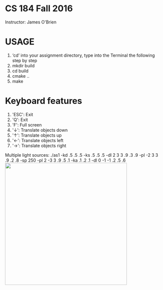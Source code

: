# CS 184 Fall 2016
Instructor: James O'Brien

# USAGE
1. ‘cd’ into your assignment directory, type into the Terminal the following step by step
2. mkdir build
3. cd build
4. cmake ..
5. make

# Keyboard features
1. 'ESC': Exit
2. 'Q': Exit
3. 'F': Full screen
4. '↓': Translate objects down
5. '↑': Translate objects up
6. '←': Translate objects left
7. '→': Translate objects right

Multiple light sources: ./as1 -kd .5 .5 .5 -ks .5 .5 .5 -dl 2 3 3 .9 .3 .9 -pl -2 3 3 .9 .2 .8 -sp 250 -pl 2 -3 3 .9 .5 .1 -ka .1 .2 .1 -dl 0 -1 -1 .2 .5 .6
<img src="https://s3-us-west-1.amazonaws.com/kris-blog/multi.png" style="height:400px;width: 400px;">

